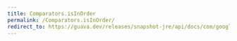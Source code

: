 ```yaml
---
title: Comparators.isInOrder
permalink: /Comparators.isInOrder/
redirect_to: https://guava.dev/releases/snapshot-jre/api/docs/com/google/common/collect/Comparators.html#isInOrder-java.lang.Iterable-java.util.Comparator-
---
```

